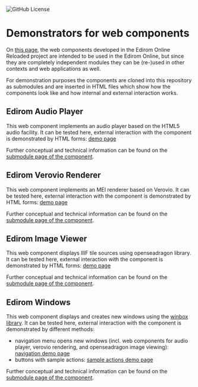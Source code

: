 ![GitHub License](https://img.shields.io/github/license/Edirom/edirom-web-components)

# Demonstrators for web components

On [this page](https://edirom.github.io/edirom-web-components/), the web components developed in the Edirom Online Reloaded project are intended to be used in the Edirom Online, but since they are completely independent modules they can be (re-)used in other contexts and web applications as well. 

For demonstration purposes the components are cloned into this repository as submodules and are inserted in HTML files which show how the components look like and how internal and external interaction works.
 
## Edirom Audio Player

This web component implements an audio player based on the HTML5 audio facility. It can be tested here, external interaction with the component is demonstrated by HTML forms: [demo page](https://edirom.github.io/edirom-web-components/demos/edirom-audio-player.html)

Further conceptual and technical information can be found on the [submodule page of the component](https://edirom.github.io/edirom-web-components/demos/edirom-audio-player/). 

## Edirom Verovio Renderer

This web component implements an MEI renderer based on Verovio. It can be tested here, external interaction with the component is demonstrated by HTML forms: [demo page](https://edirom.github.io/edirom-web-components/demos/verovio-renderer.html)

Further conceptual and technical information can be found on the [submodule page of the component](https://edirom.github.io/edirom-web-components/demos/edirom-verovio-renderer/). 


## Edirom Image Viewer

This web component displays IIIF tile sources using openseadragon library. It can be tested here, external interaction with the component is demonstrated by HTML forms: [demo page](https://edirom.github.io/edirom-web-components/demos/edirom-image-viewer.html)

Further conceptual and technical information can be found on the [submodule page of the component](https://edirom.github.io/edirom-web-components/demos/edirom-image-viewer/). 



## Edirom Windows

This web component displays and creates new windows using the [winbox library](https://nextapps-de.github.io/winbox/). It can be tested here, external interaction with the component is demonstrated by different methods:
* navigation menu opens new windows (incl. web components for audio player, verovio rendering, and openseadragon image viewing): [navigation demo page](https://edirom.github.io/edirom-web-components/demos/navigation.html)
* buttons with sample actions: [sample actions demo page](https://edirom.github.io/edirom-web-components/demos/windows-sample-actions.html)

Further conceptual and technical information can be found on the [submodule page of the component](https://edirom.github.io/edirom-web-components/demos/edirom-window/). 



